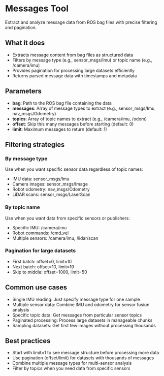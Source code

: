 # Messages Tool

Extract and analyze message data from ROS bag files with precise filtering and pagination.

## What it does
- Extracts message content from bag files as structured data
- Filters by message type (e.g., sensor_msgs/Imu) or topic name (e.g., /camera/imu)
- Provides pagination for processing large datasets efficiently
- Returns parsed message data with timestamps and metadata

## Parameters
- **bag**: Path to the ROS bag file containing the data
- **messages**: Array of message types to extract (e.g., sensor_msgs/Imu, nav_msgs/Odometry)
- **topics**: Array of topic names to extract (e.g., /camera/imu, /odom)
- **offset**: Skip this many messages before starting (default: 0)
- **limit**: Maximum messages to return (default: 1)

## Filtering strategies

### By message type
Use when you want specific sensor data regardless of topic names:
- IMU data: sensor_msgs/Imu
- Camera images: sensor_msgs/Image
- Robot odometry: nav_msgs/Odometry
- LiDAR scans: sensor_msgs/LaserScan

### By topic name
Use when you want data from specific sensors or publishers:
- Specific IMU: /camera/imu
- Robot commands: /cmd_vel
- Multiple sensors: /camera/imu, /lidar/scan

### Pagination for large datasets
- First batch: offset=0, limit=10
- Next batch: offset=10, limit=10
- Skip to middle: offset=1000, limit=50

## Common use cases
- Single IMU reading: Just specify message type for one sample
- Multiple sensor data: Combine IMU and odometry for sensor fusion analysis
- Specific topic data: Get messages from particular sensor topics
- Paginated processing: Process large datasets in manageable chunks
- Sampling datasets: Get first few images without processing thousands

## Best practices
- Start with limit=1 to see message structure before processing more data
- Use pagination (offset/limit) for datasets with thousands of messages
- Combine multiple message types for multi-sensor analysis
- Filter by topics when you need data from specific sensors